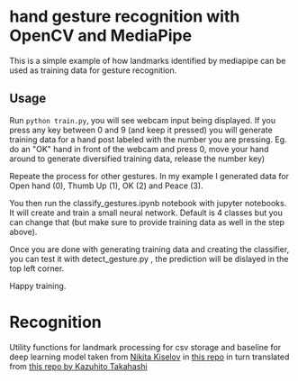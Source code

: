 # hand gesture recognition with OpenCV and MediaPipe

This is a simple example of how landmarks identified by mediapipe can be used as training data for gesture recognition.

## Usage

Run `python train.py`, you will see webcam input being displayed.
If you press any key between 0 and 9 (and keep it pressed) you will generate training data for a hand post labeled with the number you are pressing.
Eg. do an "OK" hand in front of the webcam and press 0, move your hand around to generate diversified training data, release the number key)

Repeate the process for other gestures. In my example I generated data for Open hand (0), Thumb Up (1), OK (2) and Peace (3).

You then run the classify_gestures.ipynb notebook with jupyter notebooks.
It will create and train a small neural network. Default is 4 classes but you can change that (but make sure to provide training data as well in the step above).

Once you are done with generating training data and creating the classifier, you can test it with detect_gesture.py , the prediction will be dislayed in the top left corner.

Happy training.

# Recognition

Utility functions for landmark processing for csv storage and baseline for deep learning model taken from [Nikita Kiselov](https://github.com/kinivi) in [this repo](https://github.com/kinivi/hand-gesture-recognition-mediapipe) in turn translated from [this repo by Kazuhito Takahashi](https://github.com/Kazuhito00/hand-gesture-recognition-using-mediapipe)
